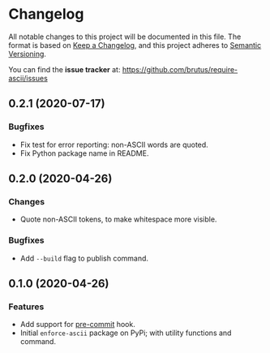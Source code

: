 # Changelog

All notable changes to this project will be documented in this file. The format
is based on [Keep a Changelog][], and this project adheres to
[Semantic Versioning][].

You can find the **issue tracker** at:
<https://github.com/brutus/require-ascii/issues>

[keep a changelog]: https://keepachangelog.com/
[semantic versioning]: https://semver.org/

<!-- TOWNCRIER -->

## 0.2.1 (2020-07-17)

### Bugfixes

- Fix test for error reporting: non-ASCII words are quoted.
- Fix Python package name in README.


## 0.2.0 (2020-04-26)

### Changes

- Quote non-ASCII tokens, to make whitespace more visible.

### Bugfixes

- Add `--build` flag to publish command.


## 0.1.0 (2020-04-26)

### Features

- Add support for [pre-commit](https://pre-commit.com/) hook.
- Initial `enforce-ascii` package on PyPi; with utility functions and command.
